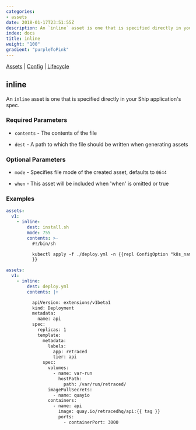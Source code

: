 ```yaml
---
categories:
- assets
date: 2018-01-17T23:51:55Z
description: An `inline` asset is one that is specified directly in your Ship application's spec.
index: docs
title: inline
weight: "100"
gradient: "purpleToPink"
---
```


[Assets](/reference/assets/overview) | [Config](/reference/config/overview) | [Lifecycle](/referenc/lifecycle/overview)

## inline

An `inline` asset is one that is specified directly in your Ship application's spec.





### Required Parameters


- `contents` - The contents of the file


- `dest` - A path to which the file should be written when generating assets



### Optional Parameters


- `mode` - Specifies file mode of the created asset, defaults to `0644`


- `when` - This asset will be included when 'when' is omitted or true


### Examples

```yaml
assets:
  v1:
    - inline:
        dest: install.sh
        mode: 755
        contents: >-
          #!/bin/sh

          kubectl apply -f ./deploy.yml -n {{repl ConfigOption "k8s_namespace"
          }}
```

```yaml
assets:
  v1:
    - inline:
        dest: deploy.yml
        contents: |+

          apiVersion: extensions/v1beta1
          kind: Deployment
          metadata:
            name: api
          spec:
            replicas: 1
            template:
              metadata:
                labels:
                  app: retraced
                  tier: api
              spec:
                volumes:
                  - name: var-run
                    hostPath:
                      path: /var/run/retraced/
                imagePullSecrets:
                  - name: quayio
                containers:
                  - name: api
                    image: quay.io/retracedhq/api:{{ tag }}
                    ports:
                      - containerPort: 3000

```

